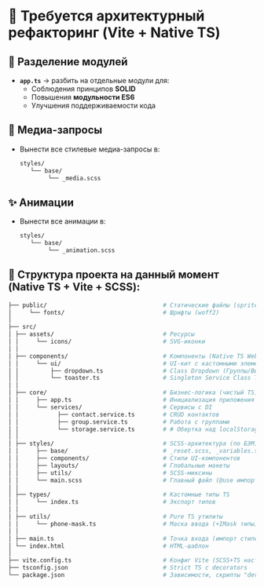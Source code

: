 # 🔧 Требуется архитектурный рефакторинг (Vite + Native TS)

## 🧩 Разделение модулей

- **`app.ts`** → разбить на отдельные модули для:
    - Соблюдения принципов **SOLID**
    - Повышения **модульности ES6**
    - Улучшения поддерживаемости кода

## 📱 Медиа-запросы
- Вынести все стилевые медиа-запросы в:
  ```bash
  styles/                               
     └── base/                           
          └── _media.scss                           
  ```

## ✨ Анимации
- Вынести все анимации в:
  ```bash
  styles/                               
     └── base/                           
          └── _animation.scss                           
  ```

## 🌳 Структура проекта на данный момент (Native TS + Vite + SCSS):
  ```bash
├── public/                                 # Статические файлы (sprite.svg, favicon.ico)
│     └── fonts/                            # Шрифты (woff2)
│
├── src/
│ ├── assets/                               # Ресурсы
│ │     └── icons/                          # SVG-иконки
│ │
│ ├── components/                           # Компоненты (Native TS Web Components)
│ │     └── ui/                             # UI-кит с кастомными элементами
│ │         ├── dropdown.ts                 # Class Dropdown (Группы/Выбор)
│ │         └── toaster.ts                  # Singleton Service Class Тостер-уведомления
│ │
│ ├── core/                                 # Бизнес-логика (чистый TS)
│ │     ├── app.ts                          # Инициализация приложения 
│ │     └── services/                       # Сервисы с DI
│ │           ├── contact.service.ts        # CRUD контактов
│ │           ├── group.service.ts          # Работа с группами
│ │           └── storage.service.ts        # # Обертка над localStorage
│ │
│ ├── styles/                               # SCSS-архитектура (по БЭМ)
│ │     ├── base/                           # _reset.scss, _variables.scss, _fonts.scss
│ │     ├── components/                     # Стили UI-компонентов
│ │     ├── layouts/                        # Глобальные макеты
│ │     ├── utils/                          # SCSS-миксины
│ │     └── main.scss                       # Главный файл (@use импорты)
│ │
│ ├── types/                                # Кастомные типы TS
│ │     └── index.ts                        # Экспорт типов
│ │
│ ├── utils/                                # Pure TS утилиты
│ │     └── phone-mask.ts                   # Маска ввода (+IMask типы)
│ │
│ ├── main.ts                               # Точка входа (импорт стилей)
│ └── index.html                            # HTML-шаблон
│
├── vite.config.ts                          # Конфиг Vite (SCSS+TS настройки)
├── tsconfig.json                           # Strict TS с decorators
└── package.json                            # Зависимости, скрипты "dev"/"build"
  ```
